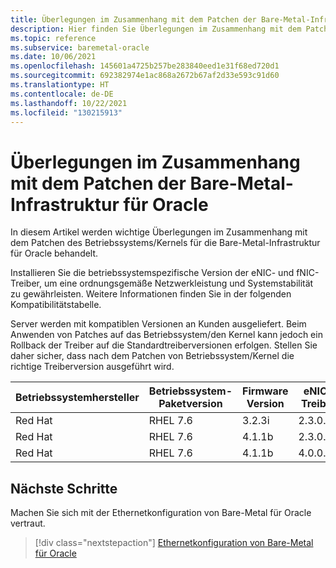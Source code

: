 ```yaml
---
title: Überlegungen im Zusammenhang mit dem Patchen der Bare-Metal-Infrastruktur für Oracle
description: Hier finden Sie Überlegungen im Zusammenhang mit dem Patchen des Betriebssystems/Kernels für die Bare-Metal-Infrastruktur für Oracle.
ms.topic: reference
ms.subservice: baremetal-oracle
ms.date: 10/06/2021
ms.openlocfilehash: 145601a4725b257be283840eed1e31f68ed720d1
ms.sourcegitcommit: 692382974e1ac868a2672b67af2d33e593c91d60
ms.translationtype: HT
ms.contentlocale: de-DE
ms.lasthandoff: 10/22/2021
ms.locfileid: "130215913"
---
```

# <a name="patching-considerations-for-baremetal-for-oracle"></a>Überlegungen im Zusammenhang mit dem Patchen der Bare-Metal-Infrastruktur für Oracle

In diesem Artikel werden wichtige Überlegungen im Zusammenhang mit dem Patchen des Betriebssystems/Kernels für die Bare-Metal-Infrastruktur für Oracle behandelt.

Installieren Sie die betriebssystemspezifische Version der eNIC- und fNIC-Treiber, um eine ordnungsgemäße Netzwerkleistung und Systemstabilität zu gewährleisten. Weitere Informationen finden Sie in der folgenden Kompatibilitätstabelle. 

Server werden mit kompatiblen Versionen an Kunden ausgeliefert. Beim Anwenden von Patches auf das Betriebssystem/den Kernel kann jedoch ein Rollback der Treiber auf die Standardtreiberversionen erfolgen. Stellen Sie daher sicher, dass nach dem Patchen von Betriebssystem/Kernel die richtige Treiberversion ausgeführt wird.

| Betriebssystemhersteller | Betriebssystem-Paketversion | Firmware Version | eNIC-Treiber | fNIC-Treiber |
| --- | --- | --- | --- | --- |
| Red Hat | RHEL 7.6 | 3.2.3i | 2.3.0.53 | 1.6.0.34 |
| Red Hat | RHEL 7.6 | 4.1.1b | 2.3.0.53 | 1.6.0.34 |
| Red Hat | RHEL 7.6 | 4.1.1b | 4.0.0.8  | 2.0.0.60 |

## <a name="next-steps"></a>Nächste Schritte

Machen Sie sich mit der Ethernetkonfiguration von Bare-Metal für Oracle vertraut.

> [!div class="nextstepaction"]
> [Ethernetkonfiguration von Bare-Metal für Oracle](oracle-baremetal-ethernet.md)

